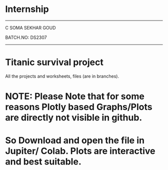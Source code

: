 # Internship
---------------

C SOMA SEKHAR GOUD

BATCH.NO: DS2307

---------------------------------------------------
# Titanic survival project
All the projects and worksheets, files (are in branches).

# NOTE: Please Note that for some reasons Plotly based Graphs/Plots are directly not visible in github.
# So Download and open the file in Jupiter/ Colab. Plots are interactive and best suitable.
